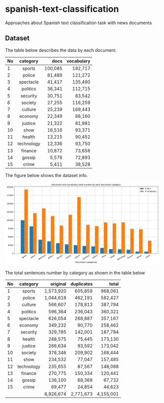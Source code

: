 # spanish-text-classification
Approaches about Spanish text classification task with news documents

## Dataset

The table below describes the data by each document.

No  |  category  |  docs   | vocabulary
:---|    :---:   |    ---: |    ---:
1   | sports     | 100,085 | 192,717
2   | police     | 81,489  | 121,272
3   | spectacle  | 41,417  | 135,490
4   | politics   | 36,341  | 112,715
5   | security   | 30,751  | 83,542
6   | society    | 27,255  | 116,259
7   | culture    | 25,239  | 169,443
8   | economy    | 22,349  | 86,160
9   | justice    | 21,322  | 81,981
10  | show       | 16,516  | 93,371
11  | health     | 13,215  | 90,452
12  | technology | 12,336  | 93,750
13  | finance    | 10,872  | 73,658
14  | gossip     | 5,576   | 72,893
15  | crime      | 5,411   | 38,528


The figure below shows the dataset info.

![dataset description](/img/categories.png)

The total sentences number by category as shown in the table below

No  | category   | original  | duplicates | total
:---|   :---:    |      ---: |      ---:  |    ---:
1   | sports     | 1,573,920 | 605,859    | 968,061
2   | police     | 1,044,618 | 462,191    | 582,427
3   | culture    | 566,607   | 178,813    | 387,794
4   | politics   | 596,364   | 236,043    | 360,321
5   | spectacle  | 626,054   | 268,887    | 357,167
6   | economy    | 349,232   | 90,770     | 258,462
7   | security   | 329,785   | 142,001    | 187,784
8   | health     | 248,575   | 75,445     | 173,130
9   | justice    | 266,634   | 93,592     | 173,042
10  | society    | 378,346   | 209,902    | 168,444
11  | show       | 234,532   | 77,047     | 157,485
12  | technology | 235,655   | 87,567     | 148,088
13  | finance    | 270,775   | 150,334    | 120,441
14  | gossip     | 136,100   | 68,368     | 67,732
15  | crime      | 69,477    | 24,854     | 44,623
	|			 | 6,926,674 | 2,771,673  | 4,155,001

